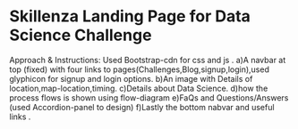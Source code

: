 # Skillenza Landing Page for Data Science Challenge
Approach & Instructions:
Used Bootstrap-cdn for css and js .
a)A navbar at top (fixed) with four links to pages(Challenges,Blog,signup,login),used glyphicon for signup and login options.
b)An image with Details of location,map-location,timing.
c)Details about Data Science.
d)how the process flows is shown using flow-diagram
e)FaQs and Questions/Answers (used Accordion-panel to design)
f)Lastly the bottom nabvar and useful links .

